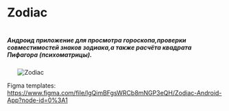 # Zodiac
#
##### Андроид приложение для просмотра гороскопа,проверки совместимостей знаков зодиака,а также расчёта квадрата Пифагора (психоматрицы).
⠀⠀
![Zodiac](https://user-images.githubusercontent.com/79411173/142713104-3e844ee0-523a-4e86-b583-e83139f23569.png)

Figma templates:
https://www.figma.com/file/lgQimBFgsWRCb8mNGP3eQH/Zodiac-Android-App?node-id=0%3A1
